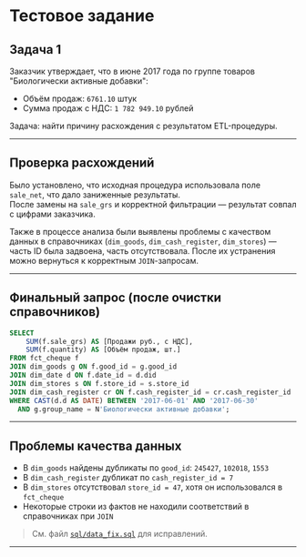 # Тестовое задание

## Задача 1

Заказчик утверждает, что в июне 2017 года по группе товаров "Биологически активные добавки":

- Объём продаж: `6761.10` штук  
- Сумма продаж с НДС: `1 782 949.10` рублей

Задача: найти причину расхождения с результатом ETL-процедуры.

---

## Проверка расхождений

Было установлено, что исходная процедура использовала поле `sale_net`, что дало заниженные результаты.  
После замены на `sale_grs` и корректной фильтрации — результат совпал с цифрами заказчика.

Также в процессе анализа были выявлены проблемы с качеством данных в справочниках (`dim_goods`, `dim_cash_register`, `dim_stores`) — часть ID была задвоена, часть отсутствовала. После их устранения можно вернуться к корректным `JOIN`-запросам.

---

## Финальный запрос (после очистки справочников)

```sql
SELECT 
    SUM(f.sale_grs) AS [Продажи руб., с НДС],
    SUM(f.quantity) AS [Объём продаж, шт.]
FROM fct_cheque f
JOIN dim_goods g ON f.good_id = g.good_id
JOIN dim_date d ON f.date_id = d.did
JOIN dim_stores s ON f.store_id = s.store_id
JOIN dim_cash_register cr ON f.cash_register_id = cr.cash_register_id
WHERE CAST(d.d AS DATE) BETWEEN '2017-06-01' AND '2017-06-30'
  AND g.group_name = N'Биологически активные добавки';
```

---

## Проблемы качества данных

- В `dim_goods` найдены дубликаты по `good_id`: `245427`, `102018`, `1553`
- В `dim_cash_register` дубликат по `cash_register_id = 7`
- В `dim_stores` отсутствовал `store_id = 47`, хотя он использовался в `fct_cheque`
- Некоторые строки из фактов не находили соответствий в справочниках при `JOIN`

> См. файл [`sql/data_fix.sql`](sql/data_fix.sql) для исправлений.

---

